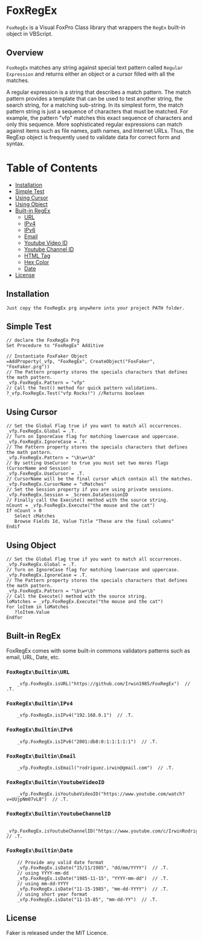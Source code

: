 # FoxRegEx

`FoxRegEx` is a Visual FoxPro Class library that wrappers the <code>RegEx</code> built-in object in VBScript.

<h2>Overview</h2>

`FoxRegEx` matches any string against special text pattern called `Regular Expression` and returns either an object or a cursor filled  with all the matches.

A regular expression is a string that describes a match pattern. The match pattern provides a template that can be used to test another string, the search string, for a matching sub-string. In its simplest form, the match pattern string is just a sequence of characters that must be matched. For example, the pattern "vfp" matches this exact sequence of characters and only this sequence. More sophisticated regular expressions can match against items such as file names, path names, and Internet URLs. Thus, the RegExp object is frequently used to validate data for correct form and syntax.

# Table of Contents

- [Installation](#installation)
- [Simple Test](#simple-test)
- [Using Cursor](#using-cursor)
- [Using Object](#using-object)
- [Built-in RegEx](#formatters)
	- [URL](#foxregexbuiltinurl)
	- [IPv4](#foxregexbuiltinipv4)
	- [IPv6](#foxregexbuiltinipv6)
	- [Email](#foxregexbuiltinemail)
	- [Youtube Video ID](#foxregexbuiltinyoutubevideoid)
	- [Youtube Channel ID](#foxregexbuiltinyoutubechannelid)
	- [HTML Tag](#foxregexbuiltinhtmltag)
	- [Hex Color](#foxregexbuiltinhexcolor)
	- [Date](#foxregexbuiltindate)
- [License](#license)


## Installation

```
Just copy the FoxRegEx prg anywhere into your project PATH folder.
```

## Simple Test
```xBase
// declare the FoxRegEx Prg
Set Procedure to "FoxRegEx" Additive

// Instantiate FoxFaker Object
=AddProperty(_vfp, "FoxRegEx", CreateObject("FoxFaker", "FoxFaker.prg"))
// The Pattern property stores the specials characters that defines the math pattern.
_vfp.FoxRegEx.Pattern = "vfp"
// Call the Test() method for quick pattern validations.
?_vfp.FoxRegEx.Test("vfp Rocks!") //Returns boolean
```
## Using Cursor

```xBase
// Set the Global Flag true if you want to match all occurrences.
_vfp.FoxRegEx.Global = .T.
// Turn on IgnoreCase flag for matching lowercase and uppercase.
_vfp.FoxRegEx.IgnoreCase = .T.
// The Pattern property stores the specials characters that defines the math pattern.
_vfp.FoxRegEx.Pattern = "\b\w+\b"
// By setting UseCursor to true you must set two mores flags (CursorName and Session)
_vfp.FoxRegEx.UseCursor = .T.
// CursorName will be the final cursor which contain all the matches.
_vfp.FoxRegEx.CursorName = "cMatches"
// Set the Session property if you are using private sessions.
_vfp.FoxRegEx.Session = _Screen.DataSessionID
// Finally call the Execute() method with the source string.
nCount = _vfp.FoxRegEx.Execute("the mouse and the cat")
If nCount > 0
   Select cMatches
   Browse Fields Id, Value Title "These are the final columns"
Endif
```
## Using Object

```xBase
// Set the Global Flag true if you want to match all occurrences.
_vfp.FoxRegEx.Global = .T.
// Turn on IgnoreCase flag for matching lowercase and uppercase.
_vfp.FoxRegEx.IgnoreCase = .T.
// The Pattern property stores the specials characters that defines the math pattern.
_vfp.FoxRegEx.Pattern = "\b\w+\b"
// Call the Execute() method with the source string.
loMatches = _vfp.FoxRegEx.Execute("the mouse and the cat")
For loItem in loMatches
   ?loItem.Value
Endfor
```

## Built-in RegEx

FoxRegEx comes with some built-in commons validators patterns such as email, URL, Date, etc.

### `FoxRegEx\Builtin\URL`
```xBase
    _vfp.FoxRegEx.isURL("https://github.com/Irwin1985/FoxRegEx")  // .T.
```
### `FoxRegEx\Builtin\IPv4`
```xBase
    _vfp.FoxRegEx.isIPv4("192.168.0.1")  // .T.
```
### `FoxRegEx\Builtin\IPv6`
```xBase
    _vfp.FoxRegEx.isIPv6("2001:db8:0:1:1:1:1:1")  // .T.
```
### `FoxRegEx\Builtin\Email`
```xBase
    _vfp.FoxRegEx.isEmail("rodriguez.irwin@gmail.com")  // .T.
```
### `FoxRegEx\Builtin\YoutubeVideoID`
```xBase
    _vfp.FoxRegEx.isYoutubeVideoID("https://www.youtube.com/watch?v=UUjpNm07vL8")  // .T.
```
### `FoxRegEx\Builtin\YoutubeChannelID`
```xBase
    _vfp.FoxRegEx.isYoutubeChannelID("https://www.youtube.com/c/IrwinRodriguez")  // .T.
```
### `FoxRegEx\Builtin\Date`
```xBase
    // Provide any valid date format
    _vfp.FoxRegEx.isDate("15/11/1985", "dd/mm/YYYY")  // .T.
    // using YYYY-mm-dd
    _vfp.FoxRegEx.isDate("1985-11-15", "YYYY-mm-dd")  // .T.
    // using mm-dd-YYYY
    _vfp.FoxRegEx.isDate("11-15-1985", "mm-dd-YYYY")  // .T.
    // using short year format
    _vfp.FoxRegEx.isDate("11-15-85", "mm-dd-YY")  // .T.
```
## License

Faker is released under the MIT Licence.
